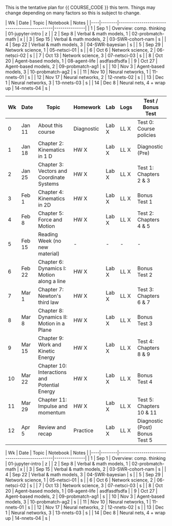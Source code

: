 This is the tentative plan for {{ COURSE_CODE }} this term.
Things may change depending on many factors so this is subject to change.

| Wk | Date   | Topic                    | Notebook          | Notes         |
|----|--------|----------------------------------------------|---------------|
| 1  | Sep  1 | Overview: comp. thinking | 01-jupyter-intro  | z             |
| 2  | Sep  8 | Verbal & math models, 1  | 02-probmatch-math | x             |
| 3  | Sep 15 | Verbal & math models, 2  | 03-SWR-cohort-nam | s             |
| 4  | Sep 22 | Verbal & math models, 3  | 04-SWR-bayesian   | s             |
| 5  | Sep 29 | Network science, 1       | 05-netsci-01      | s             |
| 6  | Oct  6 | Network science, 2       | 06-netsci-02      | s             |
| 7  | Oct 13 | Network science, 3       | 07-netsci-03      | s             |
| 8  | Oct 20 | Agent-based models, 1    | 08-agent-life     | asdfasdfsdfa  |
| 9  | Oct 27 | Agent-based models, 2    | 09-probmatch-ag1  | s             |
| 10 | Nov  3 | Agent-based models, 3    | 10-probmatch-ag2  | s             |
| 11 | Nov 10 | Neural networks, 1       | 11-nnets-01       | s             |
| 12 | Nov 17 | Neural networks, 2       | 12-nnets-02       | s             |
| 13 | Dec  1 | Neural networks, 3       | 13-nnets-03       | s             |
| 14 | Dec  8 | Neural nets, 4 + wrap up | 14-nnets-04       | s             |



| Wk | Date   | Topic                                         | Homework   | Lab   | Logs | Test / Bonus Test              |
|----|--------|-----------------------------------------------|------------|-------|------|--------------------------------|
| 0  | Jan 11 | About this course                             | Diagnostic | Lab X | LL X | Test 0: Course policies        |
| 1  | Jan 18 | Chapter 2: Kinematics in 1 D                  | HW X       | Lab X | LL X | Diagnostic (Pre)               |
| 2  | Jan 25 | Chapter 3: Vectors and Coordinate Systems     | HW X       | Lab X | LL X | Test 1: Chapters 2 & 3         |
| 3  | Feb 1  | Chapter 4: Kinematics in 2D                   | HW X       | Lab X | LL X | Bonus Test 1                   |
| 4  | Feb 8  | Chapter 5: Force and Motion                   | HW X       | Lab X | LL X | Test 2: Chapters 4 & 5         |
| 5  | Feb 15 | Reading Week (no new material)                | -          | -     | -    | -                              |
| 6  | Feb 22 | Chapter 6: Dynamics I: Motion along a line    | HW X       | Lab X | LL X | Bonus Test 2                   |
| 7  | Mar 1  | Chapter 7: Newton's third law                 | HW X       | Lab X | LL X | Test 3: Chapters 6 & 7         |
| 8  | Mar 8  | Chapter 8: Dynamics II: Motion in a Plane     | HW X       | Lab X | LL X | Bonus Test 3                   |
| 9  | Mar 15 | Chapter 9: Work and Kinetic Energy            | HW X       | Lab X | LL X | Test 4: Chapters 8 & 9         |
| 10 | Mar 22 | Chapter 10: Interactions and Potential Energy | HW X       | Lab X | LL X | Bonus Test 4                   |
| 11 | Mar 29 | Chapter 11: Impulse and momentum              | HW X       | Lab X | LL X | Test 5: Chapters 10 & 11       |
| 12 | Apr 5  | Review and recap                              | Practice   | Lab X | LL X | Diagnostic (Post) Bonus Test 5 |



| Wk | Date   | Topic                    | Notebook          | Notes         |
|----|--------|----------------------------------------------|---------------|
| 1  | Sep  1 | Overview: comp. thinking | 01-jupyter-intro  | z             |
| 2  | Sep  8 | Verbal & math models, 1  | 02-probmatch-math | x             |
| 3  | Sep 15 | Verbal & math models, 2  | 03-SWR-cohort-nam | s             |
| 4  | Sep 22 | Verbal & math models, 3  | 04-SWR-bayesian   | s             |
| 5  | Sep 29 | Network science, 1       | 05-netsci-01      | s             |
| 6  | Oct  6 | Network science, 2       | 06-netsci-02      | s             |
| 7  | Oct 13 | Network science, 3       | 07-netsci-03      | s             |
| 8  | Oct 20 | Agent-based models, 1    | 08-agent-life     | asdfasdfsdfa  |
| 9  | Oct 27 | Agent-based models, 2    | 09-probmatch-ag1  | s             |
| 10 | Nov  3 | Agent-based models, 3    | 10-probmatch-ag2  | s             |
| 11 | Nov 10 | Neural networks, 1       | 11-nnets-01       | s             |
| 12 | Nov 17 | Neural networks, 2       | 12-nnets-02       | s             |
| 13 | Dec  1 | Neural networks, 3       | 13-nnets-03       | s             |
| 14 | Dec  8 | Neural nets, 4 + wrap up | 14-nnets-04       | s             |
